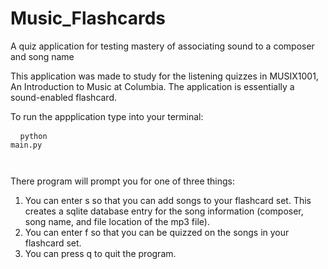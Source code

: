 # Music_Flashcards
A quiz application for testing mastery of associating sound to a composer and song name

This application was made to study for the listening quizzes in MUSIX1001, An Introduction to Music at Columbia. The application is essentially a sound-enabled flashcard.

To run the appplication type into your terminal: <pre> <code> python main.py </pre> </code>

There program will prompt you for one of three things:
  1) You can enter s so that you can add songs to your flashcard set. This creates a sqlite database entry for the song information (composer, song name, and file location of the mp3 file).
  2) You can enter f so that you can be quizzed on the songs in your flashcard set.
  3) You can press q to quit the program.
